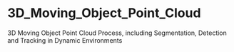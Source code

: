 # 3D_Moving_Object_Point_Cloud
3D Moving Object Point Cloud Process, including Segmentation, Detection and Tracking in Dynamic Environments
